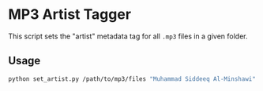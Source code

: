 # MP3 Artist Tagger

This script sets the "artist" metadata tag for all `.mp3` files in a given folder.

## Usage

```bash
python set_artist.py /path/to/mp3/files "Muhammad Siddeeq Al-Minshawi"
